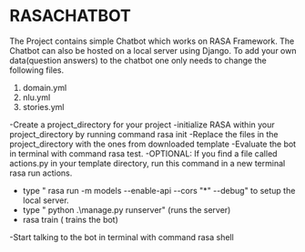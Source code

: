 # RASACHATBOT
The Project contains simple Chatbot which works on RASA Framework. The Chatbot can also be hosted on a local server using Django.
To add your own data(question answers) to the chatbot one only needs to change the following files.

1. domain.yml
2. nlu.yml
3. stories.yml

-Create a project_directory for your project
-initialize RASA within your project_directory by running command rasa init
-Replace the files in the project_directory with the ones from downloaded template
-Evaluate the bot in terminal with command rasa test.
-OPTIONAL: If you find a file called actions.py in your template directory, run this command in a new terminal rasa run actions.

  - type " rasa run -m models --enable-api --cors "*" --debug" to setup the local server.
  - type " python .\manage.py runserver" (runs the server)
  - rasa train ( trains the bot)
 
-Start talking to the bot in terminal with command rasa shell
